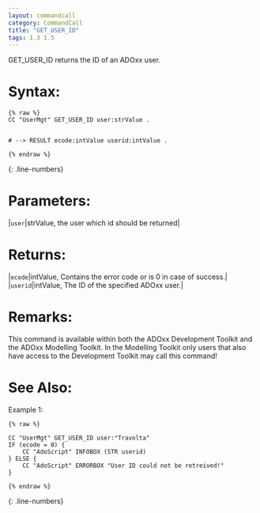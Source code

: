 ```yaml
---
layout: commandcall
category: CommandCall
title: "GET_USER_ID"
tags: 1.3 1.5
---
```


GET_USER_ID returns the ID of an ADOxx user.

# Syntax:  

```adoscript
{% raw %}
CC "UserMgt" GET_USER_ID user:strValue .


# --> RESULT ecode:intValue userid:intValue .

{% endraw %}
```
{: .line-numbers}

# Parameters:  

|`user`|strValue, the user which id should be returned|

# Returns:  

|`ecode`|intValue, Contains the error code or is 0 in case of success.|
|`userid`|intValue, The ID of the specified ADOxx user.|

# Remarks:

This command is available within both the ADOxx Development Toolkit and the ADOxx Modelling Toolkit. In the Modelling Toolkit only users that also have access to the Development Toolkit may call this command!

# See Also:  



Example 1:

```adoscript
{% raw %}

CC "UserMgt" GET_USER_ID user:"Travolta"
IF (ecode = 0) {
    CC "AdoScript" INFOBOX (STR userid)
} ELSE {
    CC "AdoScript" ERRORBOX "User ID could not be retreived!"
}

{% endraw %}
```
{: .line-numbers}

